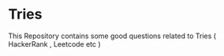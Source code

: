 # Tries
This Repository contains some good questions related to Tries ( HackerRank , Leetcode etc )
